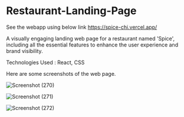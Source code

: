 # Restaurant-Landing-Page

See the webapp using below link
https://spice-chi.vercel.app/

A visually engaging landing web page for a restaurant named 'Spice', including all the essential
features to enhance the user experience and brand visibility. 

Technologies Used : React, CSS

Here are some screenshots of the web page. 

![Screenshot (270)](https://github.com/rehan-hansaja/Spice-RestaurantLandingPage/assets/138307240/f62a9f54-b0ad-457f-bcaf-68f3dc0f88d5)

![Screenshot (271)](https://github.com/rehan-hansaja/Spice-RestaurantLandingPage/assets/138307240/6a033405-a63f-442e-aa6d-42c469e9597f)

![Screenshot (272)](https://github.com/rehan-hansaja/Spice-RestaurantLandingPage/assets/138307240/b873db21-cae8-4f0c-a50c-5852ac83df68)
